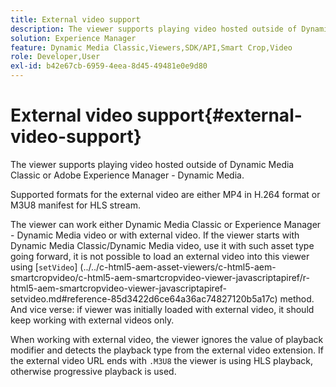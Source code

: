 ```yaml
---
title: External video support
description: The viewer supports playing video hosted outside of Dynamic Media Classic or Adobe Experience Manager - Dynamic Media.
solution: Experience Manager
feature: Dynamic Media Classic,Viewers,SDK/API,Smart Crop,Video
role: Developer,User
exl-id: b42e67cb-6959-4eea-8d45-49481e0e9d80
---
```

# External video support{#external-video-support}

The viewer supports playing video hosted outside of Dynamic Media Classic or Adobe Experience Manager - Dynamic Media.

 Supported formats for the external video are either MP4 in H.264 format or M3U8 manifest for HLS stream.

The viewer can work either Dynamic Media Classic or Experience Manager - Dynamic Media video or with external video. If the viewer starts with Dynamic Media Classic/Dynamic Media video, use it with such asset type going forward, it is not possible to load an external video into this viewer using [`setVideo`]
(../../c-html5-aem-asset-viewers/c-html5-aem-smartcropvideo/c-html5-aem-smartcropvideo-viewer-javascriptapiref/r-html5-aem-smartcropvideo-viewer-javascriptapiref-setvideo.md#reference-85d3422d6ce64a36ac74827120b5a17c) method. And vice verse: if viewer was initially loaded with external video, it should keep working with external videos only.

When working with external video, the viewer ignores the value of playback modifier and detects the playback type from the external video extension. If the external video URL ends with `.M3U8` the viewer is using HLS playback, otherwise progressive playback is used.

